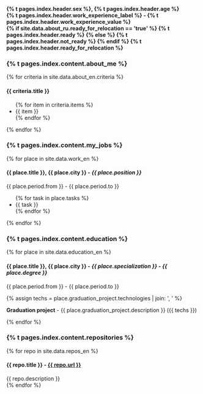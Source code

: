 <div class="basic-info">
    <p>
        <strong>{% t pages.index.header.sex %}, {% t pages.index.header.age %}</strong><br>
        <strong>{% t pages.index.header.work_experience_label %} - {% t pages.index.header.work_experience_value %}</strong><br>
        <strong>{% if site.data.about_ru.ready_for_relocation == 'true' %} {% t pages.index.header.ready %} {% else %} {% t pages.index.header.not_ready %} {% endif %} {% t pages.index.header.ready_for_relocation %}</strong>
    </p>
</div>

### {% t pages.index.content.about_me %}
{% for criteria in site.data.about_en.criteria %}

<div class="criteria">
    <h4>{{ criteria.title }}</h4>
    <ul>
        {% for item in criteria.items %}
            <li>{{ item }} </li>
        {% endfor %}
    </ul>
</div>

{% endfor %}

### {% t pages.index.content.my_jobs %}
{% for place in site.data.work_en %}

<div class="work-place">
    <h4>
        <strong>{{ place.title }}</strong>, {{ place.city }} - 
        <em>{{ place.position }}</em>
    </h4>
    <p>{{ place.period.from }} - {{ place.period.to }}</p>
    <ul>
        {% for task in place.tasks %}
            <li>{{ task }}</li>
        {% endfor %}
    </ul>
</div>

{% endfor %}

### {% t pages.index.content.education %}
{% for place in site.data.education_en %}
<div class="education">
    <h4>
        <strong>{{ place.title }}</strong>, {{ place.city }} - 
        <em>{{ place.specialization }}</em> - <em>{{ place.degree }}</em>
    </h4>
    <p>{{ place.period.from }} - {{ place.period.to }}</p>
    {% assign techs = place.graduation_project.technologies | join: ', ' %}
    <p><strong>Graduation project</strong> - {{ place.graduation_project.description }} ({{ techs }})
</p>
</div>
{% endfor %}

### {% t pages.index.content.repositories %}
{% for repo in site.data.repos_en %}
<div class="repository">
    <h4>{{ repo.title }} - <a href="{{ repo.url }}">{{ repo.url }}</a></h4>
    <span>{{ repo.description }}</span>
</div>
{% endfor %}
